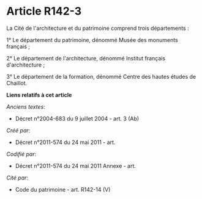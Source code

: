 # Article R142-3

La Cité de l'architecture et du patrimoine comprend trois départements :

1° Le département du patrimoine, dénommé Musée des monuments français ;

2° Le département de l'architecture, dénommé Institut français d'architecture ;

3° Le département de la formation, dénommé Centre des hautes études de Chaillot.

**Liens relatifs à cet article**

_Anciens textes_:

  - Décret n°2004-683 du 9 juillet 2004 - art. 3 (Ab)

_Créé par_:

  - Décret n°2011-574 du 24 mai 2011  - art.

_Codifié par_:

  - Décret n°2011-574 du 24 mai 2011 Annexe - art.

_Cité par_:

  - Code du patrimoine - art. R142-14 (V)
